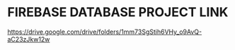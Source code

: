 # FIREBASE DATABASE PROJECT LINK

https://drive.google.com/drive/folders/1mm73SgStih6VHy_o9AvQ-aC23zJkw12w
